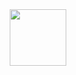 <div id="header" align="center">
  <img src="https://ipfs.io/ipfs/bafybeiezjr5nbs2lbzvp2tv6xojguzruckqigqyojljz46dot3bpu5jiyy/718.gif" width="100"/>
</div>
